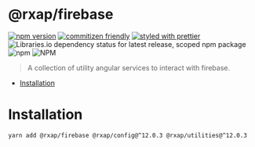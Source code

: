 @rxap/firebase
======

[![npm version](https://img.shields.io/npm/v/@rxap/firebase?style=flat-square)](https://www.npmjs.com/package/@rxap/firebase)
[![commitizen friendly](https://img.shields.io/badge/commitizen-friendly-brightgreen.svg?style=flat-square)](https://commitizen.github.io/cz-cli/)
[![styled with prettier](https://img.shields.io/badge/styled_with-prettier-ff69b4.svg?style=flat-square)](https://github.com/prettier/prettier)
![Libraries.io dependency status for latest release, scoped npm package](https://img.shields.io/librariesio/release/npm/@rxap/firebase)
![npm](https://img.shields.io/npm/dm/@rxap/firebase)
![NPM](https://img.shields.io/npm/l/@rxap/firebase)

> A collection of utility angular services to interact with firebase.

- [Installation](#installation)

# Installation

```
yarn add @rxap/firebase @rxap/config@^12.0.3 @rxap/utilities@^12.0.3
```

